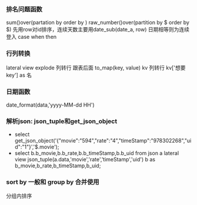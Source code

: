 ### 排名问题函数
sum()over(partation by  order by )
raw_number()over(partition by $ order by $)
先用row对id排序，连续天数主要用date_sub(date_a, row) 日期相等则为连续登入
case when then

### 行列转换
lateral view explode  列转行 跟表后面
to_map(key, value) kv 列转行 kv['想要key'] as 名

### 日期函数
date_format(data,'yyyy-MM-dd HH')

### 解析json: json_tuple和get_json_object
- select get_json_object('{"movie":"594","rate":"4","timeStamp":"978302268","uid":"1"}','$.movie');
- select b.b_movie,b.b_rate,b.b_timeStamp,b.b_uid from json a lateral view json_tuple(a.data,'movie','rate','timeStamp','uid') b as b_movie,b_rate,b_timeStamp,b_uid;

### sort by 一般和 group by 合并使用
分组内排序
